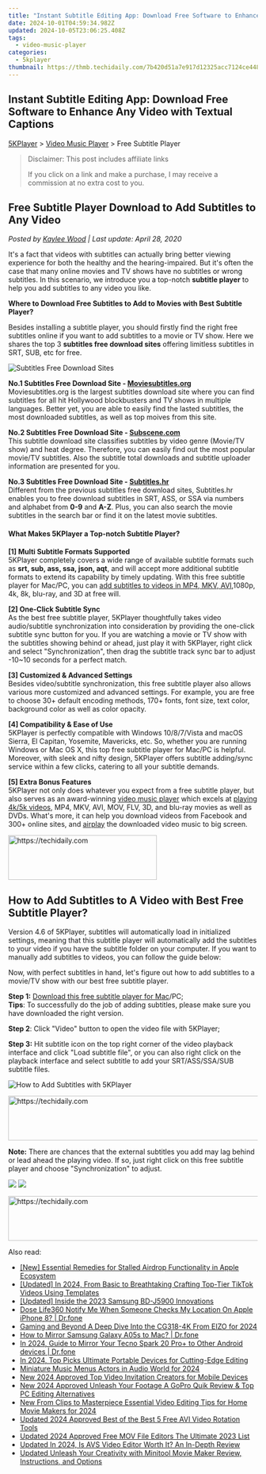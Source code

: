```yaml
---
title: "Instant Subtitle Editing App: Download Free Software to Enhance Any Video with Textual Captions"
date: 2024-10-01T04:59:34.982Z
updated: 2024-10-05T23:06:25.408Z
tags:
  - video-music-player
categories:
  - 5kplayer
thumbnail: https://thmb.techidaily.com/7b420d51a7e917d12325acc7124ce448649fcdb3a71e7a06fbd4b66d64319f0c.jpg
---
```


## Instant Subtitle Editing App: Download Free Software to Enhance Any Video with Textual Captions

[5KPlayer](https://tools.techidaily.com/5kplayer/products/) \> [Video Music Player](https://tools.techidaily.com/5kplayer/video-music-player/) \> Free Subtitle Player

>  Disclaimer: This post includes affiliate links
>
>  If you click on a link and make a purchase, I may receive a commission at no extra cost to you.
>

## Free Subtitle Player Download to Add Subtitles to Any Video

 _Posted by [Kaylee Wood](https://www.quora.com/profile/Amanda-Hu-21) | Last update: April 28, 2020_

It's a fact that videos with subtitles can actually bring better viewing experience for both the healthy and the hearing-impaired. But it's often the case that many online movies and TV shows have no subtitles or wrong subtitles. In this scenario, we introduce you a top-notch **subtitle player** to help you add subtitles to any video you like.

**Where to Download Free Subtitles to Add to Movies with Best Subtitle Player?**

Besides installing a subtitle player, you should firstly find the right free subtitles online if you want to add subtitles to a movie or TV show. Here we shares the top 3 **subtitles free download sites** offering limitless subtitles in SRT, SUB, etc for free. 

![Subtitles Free Download Sites](https://www.5kplayer.com/video-music-player/img/subtitles-free-download-sites-1207.png) 

**No.1 Subtitles Free Download Site - [Moviesubtitles.org](http://www.moviesubtitles.org)**   
 Moviesubtitles.org is the largest subtitles download site where you can find subtitles for all hit Hollywood blockbusters and TV shows in multiple languages. Better yet, you are able to easily find the lasted subtitles, the most downloaded subtitles, as well as top moives from this site. 

**No.2 Subtitles Free Download Site - [Subscene.com](http://www.Subscene.com)**   
 This subtitle download site classifies subtitles by video genre (Movie/TV show) and heat degree. Therefore, you can easily find out the most popular movie/TV subtitles. Also the subtitle total downloads and subtitle uploader information are presented for you.

**No.3 Subtitles Free Download Site - [Subtitles.hr](http://www.Subtitles.hr)**   
Different from the previous subtitles free download sites, Subtitles.hr enables you to free download subtitles in SRT, ASS, or SSA via numbers and alphabet from **0-9** and **A-Z**. Plus, you can also search the movie subtitles in the search bar or find it on the latest movie subtitles.

#### **What Makes 5KPlayer a Top-notch Subtitle Player?**

**\[1\] Multi Subtitle Formats Supported**  
 5KPlayer completely covers a wide range of available subtitle formats such as **srt, sub, ass, ssa, json, aqt**, and will accept more additional subtitle formats to extend its capability by timely updating. With this free subtitle player for Mac/PC, you can [add subtitles to videos in MP4, MKV, AVI](https://tools.techidaily.com/5kplayer/video-music-player/),1080p, 4k, 8k, blu-ray, and 3D at free will.

**\[2\] One-Click Subtitle Sync**   
As the best free subtitle player, 5KPlayer thoughtfully takes video audio/subtitle synchronization into consideration by providing the one-click subtitle sync button for you. If you are watching a movie or TV show with the subtitles showing behind or ahead, just play it with 5KPlayer, right click and select "Synchronization", then drag the subtitle track sync bar to adjust -10\~10 seconds for a perfect match. 

**\[3\] Customized & Advanced Settings**   
Besides video/subtitle synchronization, this free subtitle player also allows various more customized and advanced settings. For example, you are free to choose 30+ default encoding methods, 170+ fonts, font size, text color, background color as well as color opacity. 

**\[4\] Compatibility & Ease of Use**   
5KPlayer is perfectly compatible with Windows 10/8/7/Vista and macOS Sierra, El Capitan, Yosemite, Mavericks, etc. So, whether you are running Windows or Mac OS X, this top free subtitle player for Mac/PC is helpful. Moreover, with sleek and nifty design, 5KPlayer offers subtitle adding/sync service within a few clicks, catering to all your subtitle demands.

**\[5\] Extra Bonus Features**  
 5KPlayer not only does whatever you expect from a free subtitle player, but also serves as an award-winning [video music player](https://tools.techidaily.com/5kplayer/video-music-player/) which excels at [playing 4k/5k videos](https://tools.techidaily.com/5kplayer/video-music-player/), MP4, MKV, AVI, MOV, FLV, 3D, and blu-ray movies as well as DVDs. What's more, it can help you download videos from Facebook and 300+ online sites, and [airplay](https://tools.techidaily.com/5kplayer/airplay/) the downloaded video music to big screen.

<!-- affiliate ads begin -->
<a href="https://aidotcom.pxf.io/c/5597632/2129041/19576" target="_top" id="2129041">
  <img src="//a.impactradius-go.com/display-ad/19576-2129041" border="0" alt="https://techidaily.com" width="300" height="90"/>
</a>
<img height="0" width="0" src="https://aidotcom.pxf.io/i/5597632/2129041/19576" style="position:absolute;visibility:hidden;" border="0" />
<!-- affiliate ads end -->

## How to Add Subtitles to A Video with Best Free Subtitle Player?

Version 4.6 of 5KPlayer, subtitles will automatically load in initialized settings, meaning that this subtitle player will automatically add the subtitles to your video if you have the subtitle folder on your computer. If you want to manually add subtitles to videos, you can follow the guide below:

Now, with perfect subtitles in hand, let's figure out how to add subtitles to a movie/TV show with our best free subtitle player.

**Step 1:** [Download this free subtitle player for Mac](https://tools.techidaily.com/5kplayer/products/)/PC;  
**Tips**: To successfully do the job of adding subtitles, please make sure you have downloaded the right version.

**Step 2**: Click "Video" button to open the video file with 5KPlayer;

**Step 3:** Hit subtitle icon on the top right corner of the video playback interface and click "Load subtitle file", or you can also right click on the playback interface and select subtitle to add your SRT/ASS/SSA/SUB subtitle files. 

![How to Add Subtitles with 5KPlayer](https://www.5kplayer.com/video-music-player/img/how-to-add-subtitles-1208.jpg) 

<!-- affiliate ads begin -->
<a href="https://appsumo.8odi.net/c/5597632/2123728/7443" target="_top" id="2123728">
  <img src="//a.impactradius-go.com/display-ad/7443-2123728" border="0" alt="https://techidaily.com" width="728" height="90"/>
</a>
<img height="0" width="0" src="https://appsumo.8odi.net/i/5597632/2123728/7443" style="position:absolute;visibility:hidden;" border="0" />
<!-- affiliate ads end -->

**Note:** There are chances that the external subtitles you add may lag behind or lead ahead the playing video. If so, just right click on this free subtitle player and choose "Synchronization" to adjust. 

[![](https://www.5kplayer.com/video-music-player/../button/freedownwhitewin.png)](https://tools.techidaily.com/5kplayer/products/) [![](https://www.5kplayer.com/video-music-player/../button/freedownwhitemac.png)](https://tools.techidaily.com/5kplayer/products/)

<!-- affiliate ads begin -->
<a href="https://laganoo.pxf.io/c/5597632/1528688/16446" target="_top" id="1528688">
  <img src="//a.impactradius-go.com/display-ad/16446-1528688" border="0" alt="https://techidaily.com" width="728" height="90"/>
</a>
<img height="0" width="0" src="https://laganoo.pxf.io/i/5597632/1528688/16446" style="position:absolute;visibility:hidden;" border="0" />
<!-- affiliate ads end -->

<ins class="adsbygoogle"
     style="display:block"
     data-ad-format="autorelaxed"
     data-ad-client="ca-pub-7571918770474297"
     data-ad-slot="1223367746"></ins>

<ins class="adsbygoogle"
     style="display:block"
     data-ad-client="ca-pub-7571918770474297"
     data-ad-slot="8358498916"
     data-ad-format="auto"
     data-full-width-responsive="true"></ins>

<span class="atpl-alsoreadstyle">Also read:</span>
<div><ul>
<li><a href="https://fox-access.techidaily.com/new-essential-remedies-for-stalled-airdrop-functionality-in-apple-ecosystem/"><u>[New] Essential Remedies for Stalled Airdrop Functionality in Apple Ecosystem</u></a></li>
<li><a href="https://tiktok-clips.techidaily.com/updated-in-2024-from-basic-to-breathtaking-crafting-top-tier-tiktok-videos-using-templates/"><u>[Updated] In 2024, From Basic to Breathtaking Crafting Top-Tier TikTok Videos Using Templates</u></a></li>
<li><a href="https://fox-boxes.techidaily.com/updated-inside-the-2023-samsung-bd-j5900-innovations/"><u>[Updated] Inside the 2023 Samsung BD-J5900 Innovations</u></a></li>
<li><a href="https://fake-location.techidaily.com/dose-life360-notify-me-when-someone-checks-my-location-on-apple-iphone-8-drfone-by-drfone-virtual-ios/"><u>Dose Life360 Notify Me When Someone Checks My Location On Apple iPhone 8? | Dr.fone</u></a></li>
<li><a href="https://some-techniques.techidaily.com/gaming-and-beyond-a-deep-dive-into-the-cg318-4k-from-eizo-for-2024/"><u>Gaming and Beyond A Deep Dive Into the CG318-4K From EIZO for 2024</u></a></li>
<li><a href="https://screen-mirror.techidaily.com/how-to-mirror-samsung-galaxy-a05s-to-mac-drfone-by-drfone-android/"><u>How to Mirror Samsung Galaxy A05s to Mac? | Dr.fone</u></a></li>
<li><a href="https://screen-mirror.techidaily.com/in-2024-guide-to-mirror-your-tecno-spark-20-proplus-to-other-android-devices-drfone-by-drfone-android/"><u>In 2024, Guide to Mirror Your Tecno Spark 20 Pro+ to Other Android devices | Dr.fone</u></a></li>
<li><a href="https://youtube-stream.techidaily.com/in-2024-top-picks-ultimate-portable-devices-for-cutting-edge-editing/"><u>In 2024, Top Picks Ultimate Portable Devices for Cutting-Edge Editing</u></a></li>
<li><a href="https://youtube-stream.techidaily.com/miniature-music-menus-actors-in-audio-world-for-2024/"><u>Miniature Music Menus Actors in Audio World for 2024</u></a></li>
<li><a href="https://video-ai-editor.techidaily.com/new-2024-approved-top-video-invitation-creators-for-mobile-devices/"><u>New 2024 Approved Top Video Invitation Creators for Mobile Devices</u></a></li>
<li><a href="https://video-ai-editor.techidaily.com/new-2024-approved-unleash-your-footage-a-gopro-quik-review-and-top-pc-editing-alternatives/"><u>New 2024 Approved Unleash Your Footage A GoPro Quik Review & Top PC Editing Alternatives</u></a></li>
<li><a href="https://video-ai-editor.techidaily.com/new-from-clips-to-masterpiece-essential-video-editing-tips-for-home-movie-makers-for-2024/"><u>New From Clips to Masterpiece Essential Video Editing Tips for Home Movie Makers for 2024</u></a></li>
<li><a href="https://video-ai-editor.techidaily.com/updated-2024-approved-best-of-the-best-5-free-avi-video-rotation-tools/"><u>Updated 2024 Approved Best of the Best 5 Free AVI Video Rotation Tools</u></a></li>
<li><a href="https://video-ai-editor.techidaily.com/updated-2024-approved-free-mov-file-editors-the-ultimate-2023-list/"><u>Updated 2024 Approved Free MOV File Editors The Ultimate 2023 List</u></a></li>
<li><a href="https://video-ai-editor.techidaily.com/updated-in-2024-is-avs-video-editor-worth-it-an-in-depth-review/"><u>Updated In 2024, Is AVS Video Editor Worth It? An In-Depth Review</u></a></li>
<li><a href="https://video-ai-editor.techidaily.com/updated-unleash-your-creativity-with-minitool-movie-maker-review-instructions-and-options/"><u>Updated Unleash Your Creativity with Minitool Movie Maker Review, Instructions, and Options</u></a></li>
</ul></div>

